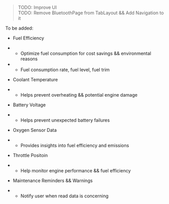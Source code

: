 > TODO: Improve UI <br>
> TODO: Remove BluetoothPage from TabLayout && Add Navigation to it <br> 

To be added:
- Fuel Efficiency
- - Optimize fuel consumption for cost savings && environmental reasons
- - Fuel consumption rate, fuel level, fuel trim

- Coolant Temperature
- - Helps prevent overheating && potential engine damage

- Battery Voltage
- - Helps prevent unexpected battery failures

- Oxygen Sensor Data
- - Provides insights into fuel efficiency and emissions

- Throttle Positoin
- - Help monitor engine performance && fuel efficiency

- Maintenance Reminders && Warnings
- - Notify user when read data is concerning